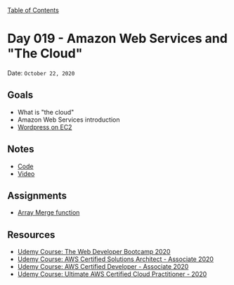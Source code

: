 [Table of Contents](/README.md)

# Day 019 - Amazon Web Services and "The Cloud"

Date: `October 22, 2020`

## Goals

- What is "the cloud"
- Amazon Web Services introduction
- [Wordpress on EC2](https://docs.aws.amazon.com/AWSEC2/latest/UserGuide/hosting-wordpress.html)

## Notes

- [Code](./code)
- [Video](https://www.youtube.com/watch?v=5zltZrqbUsA)

## Assignments

- [Array Merge function](/assignments/js-array-merge)

## Resources

- [Udemy Course: The Web Developer Bootcamp 2020](https://www.udemy.com/course/the-web-developer-bootcamp/)
- [Udemy Course: AWS Certified Solutions Architect - Associate 2020 ](https://www.udemy.com/course/aws-certified-solutions-architect-associate/)
- [Udemy Course: AWS Certified Developer - Associate 2020 ](https://www.udemy.com/course/aws-certified-developer-associate/)
- [Udemy Course: Ultimate AWS Certified Cloud Practitioner - 2020 ](https://www.udemy.com/course/aws-certified-cloud-practitioner-new/)
